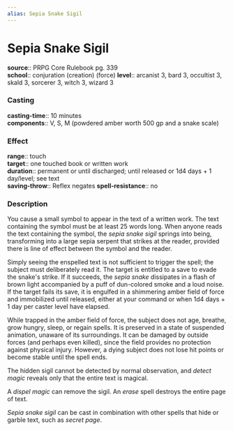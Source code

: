 ```yaml
---
alias: Sepia Snake Sigil
---
```


# Sepia Snake Sigil 

**source**:: PRPG Core Rulebook pg. 339  
**school**:: conjuration (creation) (force)
**level**:: arcanist 3, bard 3, occultist 3, skald 3, sorcerer 3, witch 3, wizard 3

### Casting 

**casting-time**:: 10 minutes  
**components**:: V, S, M (powdered amber worth 500 gp and a snake scale)

### Effect 

**range**:: touch  
**target**:: one touched book or written work  
**duration**:: permanent or until discharged; until released or 1d4 days + 1 day/level; see text  
**saving-throw**:: Reflex negates
**spell-resistance**:: no

### Description 

You cause a small symbol to appear in the text of a written work. The text containing the symbol must be at least 25 words long. When anyone reads the text containing the symbol, the *sepia snake sigil* springs into being, transforming into a large sepia serpent that strikes at the reader, provided there is line of effect between the symbol and the reader.  
  
Simply seeing the enspelled text is not sufficient to trigger the spell; the subject must deliberately read it. The target is entitled to a save to evade the snake's strike. If it succeeds, the *sepia snake* dissipates in a flash of brown light accompanied by a puff of dun-colored smoke and a loud noise. If the target fails its save, it is engulfed in a shimmering amber field of force and immobilized until released, either at your command or when 1d4 days + 1 day per caster level have elapsed.  
  
While trapped in the amber field of force, the subject does not age, breathe, grow hungry, sleep, or regain spells. It is preserved in a state of suspended animation, unaware of its surroundings. It can be damaged by outside forces (and perhaps even killed), since the field provides no protection against physical injury. However, a dying subject does not lose hit points or become stable until the spell ends.  
  
The hidden sigil cannot be detected by normal observation, and *detect magic* reveals only that the entire text is magical.  
  
A *dispel magic* can remove the sigil. An *erase* spell destroys the entire page of text.  
  
*Sepia snake sigil* can be cast in combination with other spells that hide or garble text, such as *secret page*.
